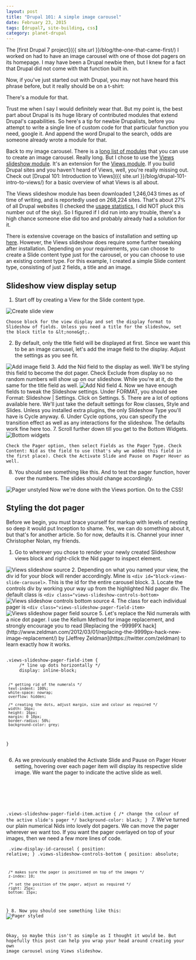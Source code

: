 ```yaml
---
layout: post
title: "Drupal 101: A simple image carousel"
date: February 23, 2015
tags: [drupal7, site-building, css]
category: planet-drupal
---
```

The [first Drupal 7 project]({{ site.url }}/blog/the-one-that-came-first/) I worked on had to have an image carousel with one of those dot pagers on its homepage. I may have been a Drupal newbie then, but I knew for a fact that Drupal did not come with that function built in.

Now, if you've just started out with Drupal, you may not have heard this phrase before, but it really should be on a t-shirt:

There's a module for that.

Trust me when I say I would definitely wear that. But my point is, the best part about Drupal is its huge library of contributed modules that extend Drupal's capabilities. So here's a tip for newbie Drupalists, before you attempt to write a single line of custom code for that particular function you need, google it. And append the word Drupal to the search, odds are someone already wrote a module for that.

Back to my image carousel. There is a [long list of modules](https://www.drupal.org/node/418616) that you can use to create an image carousel. Really long. But I chose to use the [Views slideshow module](https://www.drupal.org/project/views_slideshow). It's an extension for the [Views module](https://www.drupal.org/project/views). If you build Drupal sites and you haven't heard of Views, well, you're really missing out. Check out [Drupal 101: Introduction to Views]({{ site.url }}/blog/drupal-101-intro-to-views/) for a basic overview of what Views is all about.

The Views slideshow module has been downloaded 1,246,043 times as of time of writing, and is reportedly used on 268,224 sites. That's about 27% of all Drupal websites (I checked the [usage statistics](https://www.drupal.org/project/usage/drupal), I did NOT pluck this number out of the sky). So I figured if I did run into any trouble, there's a high chance someone else did too and probably already had a solution for it.

There is extensive coverage on the basics of installation and setting up [here](https://www.drupal.org/node/903244). However, the Views slideshow does require some further tweaking after installation. Depending on your requirements, you can choose to create a Slide content type just for the carousel, or you can choose to use an existing content type. For this example, I created a simple Slide content type, consisting of just 2 fields, a title and an image. 

## Slideshow view display setup

1. Start off by creating a View for the Slide content type.
<img src="{{ site.url }}/images/posts/image-carousel/view-slideshow.jpg" alt="Create slide view"/>

    Choose block for the view display and set the display format to Slideshow of fields. Unless you need a title for the slideshow, set the block title to &lt;none&gt;.
2. By default, only the title field will be displayed at first. Since we want this to be an image carousel, let's add the image field to the display. Adjust the settings as you see fit.
<img src="{{ site.url }}/images/posts/image-carousel/view-slideshow-2.jpg" alt="Add image field"/>
3. Add the Nid field to the display as well. We'll be styling this field to become the dot pager. Check Exclude from display so no random numbers will show up on our slideshow. While you're at it, do the same for the title field as well.
<img src="{{ site.url }}/images/posts/image-carousel/view-slideshow-3.jpg" alt="Add Nid field"/>
4. Now we have enough fields to tweak the Slideshow settings. Under FORMAT, you should see Format: Slideshow &#124; Settings. Click on Settings.
5. There are a lot of options available here. We'll just take the default settings for Row classes, Style and Slides. Unless you installed extra plugins, the only Slideshow Type you'll have is Cycle anyway.
6. Under Cycle options, you can specify the transition effect as well as any interactions for the slideshow. The defaults work fine here too.
7. Scroll further down till you get to the Bottom Widgets.
<img src="{{ site.url }}/images/posts/image-carousel/view-slideshow-4.jpg" alt="Bottom widgets"/>

    Check the Pager option, then select Fields as the Pager Type. Check Content: Nid as the field to use (that's why we added this field in the first place). Check the Activate Slide and Pause on Pager Hover as well.
8. You should see something like this. And to test the pager function, hover over the numbers. The slides should change accordingly.
<img src="{{ site.url }}/images/posts/image-carousel/view-slideshow-8.jpg" alt="Pager unstyled"/>
Now we're done with the Views portion. On to the CSS!

## Styling the dot pager

Before we begin, you must brace yourself for markup with levels of nesting so deep it would put Inception to shame. Yes, we can do something about it, but that's for another article. So for now, defaults it is. Channel your inner Christopher Nolan, my friends.

1. Go to wherever you chose to render your newly created Slideshow views block and right-click the Nid pager to inspect element.
<img src="{{ site.url }}/images/posts/image-carousel/view-slideshow-5.jpg" alt="Views slideshow source"/>
2. Depending on what you named your view, the div id for your block will render accordingly. Mine is <code class="language-markup">&lt;div id="block-views-slide-carousel&gt;</code>. This is the id for the entire carousel block.
3. Locate the controls div by working your way up from the highlighted Nid pager div. The default class is <code class="language-markup">&lt;div class="views-slideshow-controls-bottom&gt;</code>
<img src="{{ site.url }}/images/posts/image-carousel/view-slideshow-6.jpg" alt="Views slideshow controls bottom source"/>
4. The class for each individual pager is <code class="language-markup">&lt;div class="views-slideshow-pager-field-item&gt;</code>
<img src="{{ site.url }}/images/posts/image-carousel/view-slideshow-7.jpg" alt="Views slideshow pager field source"/>
5. Let's replace the Nid numerals with a nice dot pager. I use the Kellum Method for image replacement, and strongly encourage you to read [Replacing the -9999PX hack](http://www.zeldman.com/2012/03/01/replacing-the-9999px-hack-new-image-replacement/) by [Jeffrey Zeldman](https://twitter.com/zeldman) to learn exactly how it works.
    <pre><code class="language-css">
.views-slideshow-pager-field-item {
     /* line up dots horizontally */
     display: inline-block;
     
     /* getting rid of the numerals */
     text-indent: 100%;
     white-space: nowrap;
     overflow: hidden;
     
     /* creating the dots, adjust margin, size and colour as required */
     width: 16px;
     height: 16px;
     margin: 0 10px;
     border-radius: 50%;
     background-color: grey;
}
</code></pre>

6. As we previously enabled the Activate Slide and Pause on Pager Hover setting, hovering over each pager item will display its respective slide image. We want the pager to indicate the active slide as well.
    <pre><code class="language-css">
.views-slideshow-pager-field-item.active {
     /* change the colour of the active slide's pager */
     background-color: black;
}
</code></pre>
7. We've turned our plain numerical Nids into lovely dot pagers. We can move the pager wherever we want too. If you want the pager overlayed on top of your images, then we need a few more lines of code.
    <pre><code class="language-css">
.view-display-id-carousel {
     position: relative;
}
.views-slideshow-controls-bottom {
     position: absolute;

     /* makes sure the pager is positioned on top of the images */
     z-index: 10;

     /* set the position of the pager, adjust as required */
     right: 25px;
     bottom: 15px;
}
8. Now you should see something like this:
<img src="{{ site.url }}/images/posts/image-carousel/view-slideshow-9.jpg" alt="Pager styled"/>

Okay, so maybe this isn't as simple as I thought it would be. But hopefully this post can help you wrap your head around creating your own image carousel using Views slideshow.
